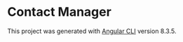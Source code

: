 # Contact Manager

This project was generated with [Angular CLI](https://github.com/angular/angular-cli) version 8.3.5.

